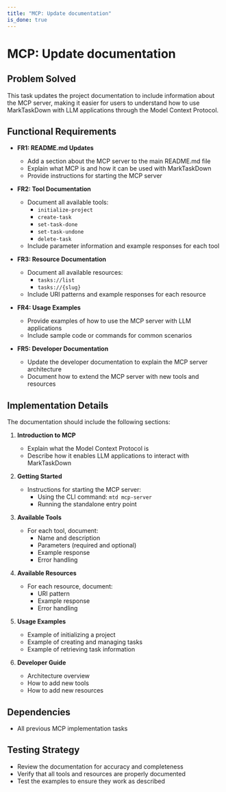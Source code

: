 ```yaml
---
title: "MCP: Update documentation"
is_done: true
---
```


# MCP: Update documentation

## Problem Solved

This task updates the project documentation to include information about the MCP server, making it easier for users to understand how to use MarkTaskDown with LLM applications through the Model Context Protocol.

## Functional Requirements

- **FR1: README.md Updates**

  - Add a section about the MCP server to the main README.md file
  - Explain what MCP is and how it can be used with MarkTaskDown
  - Provide instructions for starting the MCP server

- **FR2: Tool Documentation**

  - Document all available tools:
    - `initialize-project`
    - `create-task`
    - `set-task-done`
    - `set-task-undone`
    - `delete-task`
  - Include parameter information and example responses for each tool

- **FR3: Resource Documentation**

  - Document all available resources:
    - `tasks://list`
    - `tasks://{slug}`
  - Include URI patterns and example responses for each resource

- **FR4: Usage Examples**

  - Provide examples of how to use the MCP server with LLM applications
  - Include sample code or commands for common scenarios

- **FR5: Developer Documentation**
  - Update the developer documentation to explain the MCP server architecture
  - Document how to extend the MCP server with new tools and resources

## Implementation Details

The documentation should include the following sections:

1. **Introduction to MCP**

   - Explain what the Model Context Protocol is
   - Describe how it enables LLM applications to interact with MarkTaskDown

2. **Getting Started**

   - Instructions for starting the MCP server:
     - Using the CLI command: `mtd mcp-server`
     - Running the standalone entry point

3. **Available Tools**

   - For each tool, document:
     - Name and description
     - Parameters (required and optional)
     - Example response
     - Error handling

4. **Available Resources**

   - For each resource, document:
     - URI pattern
     - Example response
     - Error handling

5. **Usage Examples**

   - Example of initializing a project
   - Example of creating and managing tasks
   - Example of retrieving task information

6. **Developer Guide**
   - Architecture overview
   - How to add new tools
   - How to add new resources

## Dependencies

- All previous MCP implementation tasks

## Testing Strategy

- Review the documentation for accuracy and completeness
- Verify that all tools and resources are properly documented
- Test the examples to ensure they work as described

